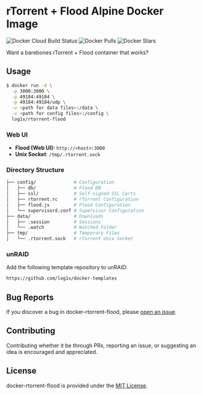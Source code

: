 # rTorrent + Flood Alpine Docker Image

![Docker Cloud Build Status](https://img.shields.io/docker/cloud/build/log1x/rtorrent-flood?style=flat-square)
![Docker Pulls](https://img.shields.io/docker/pulls/log1x/rtorrent-flood?style=flat-square)
![Docker Stars](https://img.shields.io/docker/stars/log1x/rtorrent-flood?style=flat-square)

Want a barebones rTorrent + Flood container that works?

## Usage

```bash
$ docker run -d \
  -p 3000:3000 \
  -p 49184:49184 \
  -p 49184:49184/udp \
  -v <path for data files>:/data \
  -v <path for config files>:/config \
  log1x/rtorrent-flood
```

### Web UI

- **Flood (Web UI):** `http://<host>:3000`
- **Unix Socket**: `/tmp/.rtorrent.sock`

### Directory Structure

```bash
├── config/              # Configuration
│   ├── db/              # Flood DB  
│   ├── ssl/             # Self-signed SSL Certs
│   ├── rtorrent.rc      # rTorrent Configuration
│   ├── flood.js         # Flood Configuration
│   └── supervisord.conf # Supervisor Configuration
├── data/                # Downloads
│   ├── .session         # Sessions
│   └── .watch           # Watched Folder
├── tmp/                 # Temporary Files
│   └── .rtorrent.sock   # rTorrent Unix Socket
```

### unRAID

Add the following template repository to unRAID:

```sh
https://github.com/log1x/docker-templates
```

## Bug Reports

If you discover a bug in docker-rtorrent-flood, please [open an issue](https://github.com/log1x/docker-rtorrent-flood/issues).

## Contributing

Contributing whether it be through PRs, reporting an issue, or suggesting an idea is encouraged and appreciated.

## License

docker-rtorrent-flood is provided under the [MIT License](https://github.com/log1x/docker-rtorrent-flood/blob/master/LICENSE.md).
